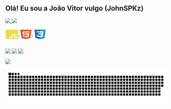 ## Olá! Eu sou a João Vitor vulgo (JohnSPKz)
 <div>
  <a href="https://github.com/JohnSPKz">
  <img height="150em" src="https://github-readme-stats.vercel.app/api?username=JohnSPKz&show_icons=true&theme=midnight-purple&include_all_commits=true&count_private=true"/>
  <img height="150em" src="https://github-readme-stats.vercel.app/api/top-langs/?username=JohnSPKz&layout=compact&langs_count=7&theme=midnight-purple"/>
   
</div>
<div style="display: inline_block"><br>
  <img align="center" alt="John-Js" height="30" width="40" src="https://raw.githubusercontent.com/devicons/devicon/master/icons/javascript/javascript-plain.svg">
  <img align="center" alt="John-HTML" height="30" width="40" src="https://raw.githubusercontent.com/devicons/devicon/master/icons/html5/html5-original.svg">
  <img align="center" alt="John-CSS" height="30" width="40" src="https://raw.githubusercontent.com/devicons/devicon/master/icons/css3/css3-original.svg">
  <!--
  <img align="center" alt="Rafa-Ts" height="30" width="40" src="https://raw.githubusercontent.com/devicons/devicon/master/icons/typescript/typescript-plain.svg">
  <img align="center" alt="Rafa-React" height="30" width="40" src="https://raw.githubusercontent.com/devicons/devicon/master/icons/react/react-original.svg">
  <img align="center" alt="Rafa-Python" height="30" width="40" src="https://raw.githubusercontent.com/devicons/devicon/master/icons/python/python-original.svg">
  <img align="center" alt="Rafa-Csharp" height="30" width="40" src="https://raw.githubusercontent.com/devicons/devicon/master/icons/csharp/csharp-original.svg">
  -->
  
 <!--
  <img align="right" alt="John-yoda" src="https://i.kym-cdn.com/photos/images/original/001/087/510/f71.gif">
-->
</div>
  
  ##
 
<div> 
  <a href="https://www.instagram.com/ojaumvitor/" target="_blank"><img src="https://img.shields.io/badge/-Instagram-%23E4405F?style=for-the-badge&logo=instagram&logoColor=white" target="_blank"></a>
 <a href="https://discord.gg/ghcmmxMMyS" target="_blank"><img src="https://img.shields.io/badge/Discord-7289DA?style=for-the-badge&logo=discord&logoColor=white" target="_blank"></a> 
 <a href="https://www.linkedin.com/in/jo%C3%A3ovitorps/" target="_blank"><img src="https://img.shields.io/badge/-LinkedIn-%230077B5?style=for-the-badge&logo=linkedin&logoColor=white" target="_blank"></a> 
 
 <a href="mailto:jjoaovitor18@gmail.com" target="_blank"><img src="https://img.shields.io/badge/Gmail-D14836?style=for-the-badge&logo=gmail&logoColor=white" target="_blank"></a>
 
 <i class="devicon-facebook-plain colored"></i>
 </div>
  <!--
 	<a href="https://www.twitch.tv/johnspkz" target="_blank"><img src="https://img.shields.io/badge/Twitch-9146FF?style=for-the-badge&logo=twitch&logoColor=white" target="_blank"></a>
  <a href="https://www.youtube.com/channel/UC-5nBLxXK_wSLhdrLe3qPGQ" target="_blank"><img src="https://img.shields.io/badge/YouTube-FF0000?style=for-the-badge&logo=youtube&logoColor=white" target="_blank"></a>
  <a href = "mailto:contato@rafaballerini.tech"><img src="https://img.shields.io/badge/-Gmail-%23333?style=for-the-badge&logo=gmail&logoColor=white" target="_blank"></a>
-->
  
 
  ![Snake animation](https://github.com/JohnSPKz/JohnSPKz/blob/output/github-contribution-grid-snake.svg)
 
</div>
